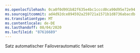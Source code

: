 ```yaml
---
ms.openlocfilehash: 0ca0f0d991b82f635e4bc1cccd0ca90d95e72e94
ms.sourcegitcommit: ad4d92dce894592a259721a1571b1d8736abacdb
ms.translationtype: MT
ms.contentlocale: de-DE
ms.lasthandoff: 08/04/2020
ms.locfileid: "87616689"
---
```

<span data-ttu-id="5216a-101">Satz automatischer Failover</span><span class="sxs-lookup"><span data-stu-id="5216a-101">automatic failover set</span></span>
